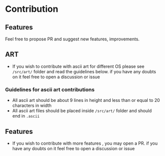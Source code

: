 # Contribution

## Features

Feel free to propose PR and suggest new features, improvements. 

## ART
- If you wish to contribute with ascii art for different OS please see `/src/art/` folder and read the guidelines below. if you have any doubts on it feel free to open a discussion or issue
### Guidelines for ascii art contributions
- All ascii art should be about 9 lines in height and less than or equal to 20 characters in width
- All ascii art files should be placed inside `/src/art/` folder and should end in `.ascii`

## Features
- If you wish to contribute with more features , you may open a PR. if you have any doubts on it feel free to open a discussion or issue
